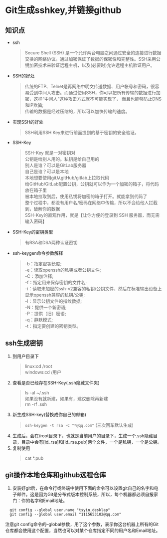 # Git生成sshkey,并链接github  
## 知识点  
* ssh  
  >Secure Shell (SSH) 是一个允许两台电脑之间通过安全的连接进行数据交换的网络协议。通过加密保证了数据的保密性和完整性。SSH采用公钥加密技术来验证远程主机，以及(必要时)允许远程主机验证用户。  
  
* SSH的好处  
  >传统的FTP、Telnet是再网络中明文传送数据、用户帐号和密码，很容易受到中间人攻击。而通过使用SSH，你可以把所有传输的数据进行加密，这样“中间人”这种攻击方式就不可能实现了， 而且也能够防止DNS和IP欺骗;  
  传输的数据是经过压缩的，所以可以加快传输的速度。  
* 实现SSH的好处  
  >SSH利用SSH Key来进行前面提到的基于密钥的安全验证。  
* SSH-Key  
  >SSH-Key 就是一对密钥对  
  公钥是给别人用的。私钥是给自己用的  
  别人是谁？可以是GitLab服务器  
  自己是谁？可以是本地  
  本地想要使用git从gitHub/gitlab上拉取代码  
  给GitHub/GitLab配置公钥，公钥就可以作为一个加密的箱子，将代码放在箱子里  
  被本地拉取到后，使用私钥将加密的箱子打开。就能拿到代码了  
  整个过程中，都没有用户名/密码在网络中传输，所以不会给他人拦截到，破解你的数据  
  SSH-Key的直观作用，就是【让你方便的登录到 SSH 服务器，而无需输入密码】  
* SSH-Key的密钥类型  
  >有RSA和DSA两种认证密钥
* ssh-keygen命令参数解释  
  >-b：指定密钥长度;  
-e：读取openssh的私钥或者公钥文件;  
-C：添加注释;  
-f：指定用来保存密钥的文件名;  
-i：读取未加密的ssh-v2兼容的私钥/公钥文件，然后在标准输出设备上显示openssh兼容的私钥/公钥;  
-l：显示公钥文件的指纹数据;  
-N：提供一个新密语;  
-P：提供（旧）密语;  
-q：静默模式;   
-t：指定要创建的密钥类型。  
## ssh生成密钥  
1. 到用户目录下  
    >linux:cd /root  
    windows:cd /用户  
2. 查看是否已经存在SSH-Key(.ssh隐藏文件夹)  
    >ls -al ~/.ssh  
    如果没有就新建，如果有，建议删除再新建   
    rm -rf .ssh  
3. 新生成SSH-key(替换成你自己的邮箱)
    >```ssh-keygen -t rsa -C "*@qq.com"```  (三次回车默认生成)
4. 生成后，会在/root目录下，也就是当前用户的目录下，生成一个.ssh隐藏目录，目录中会有[id_rsa]和[id_rsa.pub]两个文件，一个是私钥，一个是公钥。
5. 复制使用  
    >cat *.pub
## git操作本地仓库和github远程仓库  
1. 安装好git后，在命令行或终端中使用下面的命令可以设置git自己的名字和电子邮件。这是因为Git是分布式版本控制系统，所以，每个机器都必须自报家门：你的名字和Email地址。  
```
  git config --global user.name "tsyin_desklap"  
  git config --global user.email "1115653102@qq.com"  
```
注意git config命令的–global参数，用了这个参数，表示你这台机器上所有的Git仓库都会使用这个配置，当然也可以对某个仓库指定不同的用户名和Email地址。
